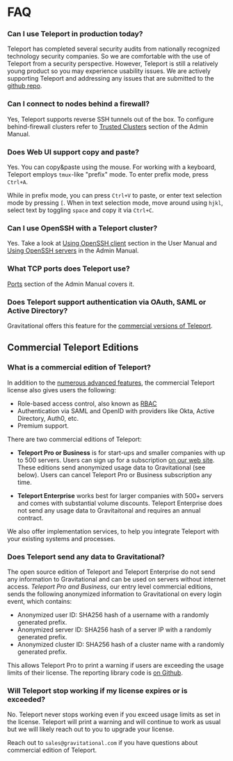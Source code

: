# FAQ

### Can I use Teleport in production today?

Teleport has completed several security audits from nationally recognized
technology security companies.  So we are comfortable with the use of Teleport
from a security perspective. However, Teleport is still a relatively young
product so you may experience usability issues. We are actively 
supporting Teleport and addressing any issues that are submitted to 
the [github repo](https://github.com/gravitational/teleport).

### Can I connect to nodes behind a firewall?

Yes, Teleport supports reverse SSH tunnels out of the box. To configure behind-firewall clusters
refer to [Trusted Clusters](admin-guide.md#trusted-clusters) section of the Admin Manual.

### Does Web UI support copy and paste?

Yes. You can copy&paste using the mouse. For working with a keyboard, Teleport employs `tmux`-like
"prefix" mode. To enter prefix mode, press `Ctrl+A`.

While in prefix mode, you can press `Ctrl+V` to paste, or enter text selection mode by pressing `[`.
When in text selection mode, move around using `hjkl`, select text by toggling `space` and copy
it via `Ctrl+C`.

### Can I use OpenSSH with a Teleport cluster?

Yes. Take a look at [Using OpenSSH client](user-manual.md##using-teleport-with-openssh) section in the User Manual
and [Using OpenSSH servers](admin-guide.md) in the Admin Manual.

### What TCP ports does Teleport use?

[Ports](admin-guide.md#ports) section of the Admin Manual covers it.

### Does Teleport support authentication via OAuth, SAML or Active Directory?

Gravitational offers this feature for the [commercial versions of Teleport](enterprise.md#rbac).

## Commercial Teleport Editions

### What is a commercial edition of Teleport?

In addition to the [numerous advanced features](enterprise.md), the commercial Teleport license 
also gives users the following:

* Role-based access control, also known as [RBAC](enterprise#rbac)
* Authentication via SAML and OpenID with providers like Okta, Active Directory, Auth0, etc.
* Premium support.

There are two commercial editions of Teleport: 

* **Teleport Pro or Business** is for start-ups and smaller companies with up to 500 servers.
  Users can sign up for a subscription [on our web site](https://gravitational.com/teleport/).
  These editions send anonymized usage data to Gravitational (see below).
  Users can cancel Teleport Pro or Business subscription any time.

* **Teleport Enterprise** works best for larger companies with 500+ servers and
  comes with substantial volume discounts. Teleport Enterprise does not send
  any usage data to Gravitaitonal and requires an annual contract.

We also offer implementation services, to help you integrate
Teleport with your existing systems and processes.

### Does Teleport send any data to Gravitational?

The open source edition of Teleport and Teleport Enterprise do not send any information
to Gravitational and can be used on servers without internet access. _Teleport Pro and Business_, our
entry level commercial editions, sends the following anonymized information to
Gravitational on every login event, which contains:

* Anonymized user ID: SHA256 hash of a username with a randomly generated prefix.
* Anonymized server ID: SHA256 hash of a server IP with a randomly generated prefix.
* Anonymized cluster ID: SHA256 hash of a cluster name with a randomly generated prefix.

This allows Teleport Pro to print a warning if users are exceeding the usage limits
of their license. The reporting library code is [on Github](https://github.com/gravitational/reporting).

### Will Teleport stop working if my license expires or is exceeded?

No. Teleport never stops working even if you exceed usage limits as set in the
license.  Teleport will print a warning and will continue to work as usual but we will likely
reach out to you to upgrade your license.

Reach out to `sales@gravitational.com` if you have questions about commercial
edition of Teleport.
